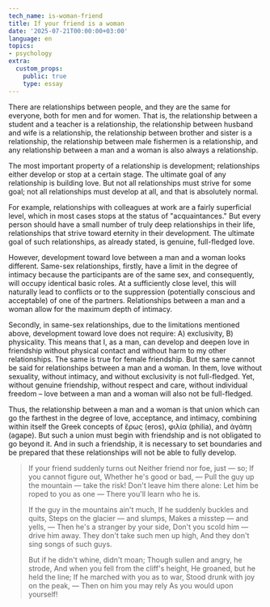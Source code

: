 ```yaml
---
tech_name: is-woman-friend
title: If your friend is a woman
date: '2025-07-21T00:00:00+03:00'
language: en
topics:
- psychology
extra:
  custom_props:
    public: true
    type: essay
---
```



There are relationships between people, and they are the same for everyone, both for men and for women. That is, the relationship between a student and a teacher is a relationship, the relationship between husband and wife is a relationship, the relationship between brother and sister is a relationship, the relationship between male fishermen is a relationship, and any relationship between a man and a woman is also always a relationship.

The most important property of a relationship is development; relationships either develop or stop at a certain stage. The ultimate goal of any relationship is building love. But not all relationships must strive for some goal; not all relationships must develop at all, and that is absolutely normal.

For example, relationships with colleagues at work are a fairly superficial level, which in most cases stops at the status of "acquaintances." But every person should have a small number of truly deep relationships in their life, relationships that strive toward eternity in their development. The ultimate goal of such relationships, as already stated, is genuine, full-fledged love.

However, development toward love between a man and a woman looks different.
Same-sex relationships, firstly, have a limit in the degree of intimacy because the participants are of the same sex, and consequently, will occupy identical basic roles. At a sufficiently close level, this will naturally lead to conflicts or to the suppression (potentially conscious and acceptable) of one of the partners. Relationships between a man and a woman allow for the maximum depth of intimacy.

Secondly, in same-sex relationships, due to the limitations mentioned above, development toward love does not require: A) exclusivity, B) physicality. This means that I, as a man, can develop and deepen love in friendship without physical contact and without harm to my other relationships. The same is true for female friendship. But the same cannot be said for relationships between a man and a woman. In them, love without sexuality, without intimacy, and without exclusivity is not full-fledged. Yet, without genuine friendship, without respect and care, without individual freedom – love between a man and a woman will also not be full-fledged.

Thus, the relationship between a man and a woman is that union which can go the farthest in the degree of love, acceptance, and intimacy, combining within itself the Greek concepts of ἔρως (eros), φιλία (philia), and ἀγάπη (agape). But such a union must begin with friendship and is not obligated to go beyond it. And in such a friendship, it is necessary to set boundaries and be prepared that these relationships will not be able to fully develop.

>If your friend suddenly turns out
Neither friend nor foe, just — so;
If you cannot figure out,
Whether he's good or bad, —
Pull the guy up the mountain — take the risk!
Don't leave him there alone:
Let him be roped to you as one —
There you'll learn who he is.
>
>If the guy in the mountains ain't much,
If he suddenly buckles and quits,
Steps on the glacier — and slumps,
Makes a misstep — and yells, —
Then he's a stranger by your side,
Don't you scold him — drive him away.
They don't take such men up high,
And they don't sing songs of such guys.
>
>But if he didn't whine, didn't moan;
Though sullen and angry, he strode,
And when you fell from the cliff's height,
He groaned, but he held the line;
If he marched with you as to war,
Stood drunk with joy on the peak, —
Then on him you may rely
As you would upon yourself!